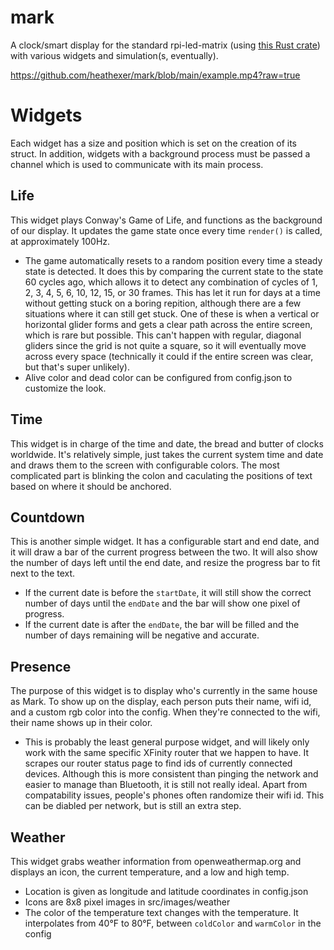 # mark
A clock/smart display for the standard rpi-led-matrix (using [this Rust crate](https://crates.io/crates/rpi-led-matrix)) with various widgets and simulation(s, eventually).

https://github.com/heathexer/mark/blob/main/example.mp4?raw=true

# Widgets
Each widget has a size and position which is set on the creation of its struct. In addition, widgets with a background process must be passed a channel which is used to communicate with its main process.

## Life
This widget plays Conway's Game of Life, and functions as the background of our display. It updates the game state once every time `render()` is called, at approximately 100Hz. 

* The game automatically resets to a random position every time a steady state is detected. It does this by comparing the current state to the state 60 cycles ago, which allows it to detect any combination of cycles of 1, 2, 3, 4, 5, 6, 10, 12, 15, or 30 frames. This has let it run for days at a time without getting stuck on a boring repition, although there are a few situations where it can still get stuck. One of these is when a vertical or horizontal glider forms and gets a clear path across the entire screen, which is rare but possible. This can't happen with regular, diagonal gliders since the grid is not quite a square, so it will eventually move across every space (technically it could if the entire screen was clear, but that's super unlikely). 
* Alive color and dead color can be configured from config.json to customize the look.

## Time
This widget is in charge of the time and date, the bread and butter of clocks worldwide. It's relatively simple, just takes the current system time and date and draws them to the screen with configurable colors. The most complicated part is blinking the colon and caculating the positions of text based on where it should be anchored.

## Countdown
This is another simple widget. It has a configurable start and end date, and it will draw a bar of the current progress between the two. It will also show the number of days left until the end date, and resize the progress bar to fit next to the text.
* If the current date is before the `startDate`, it will still show the correct number of days until the `endDate` and the bar will show one pixel of progress.
* If the current date is after the `endDate`, the bar will be filled and the number of days remaining will be negative and accurate.

## Presence
The purpose of this widget is to display who's currently in the same house as Mark. To show up on the display, each person puts their name, wifi id, and a custom rgb color into the config. When they're connected to the wifi, their name shows up in their color.

* This is probably the least general purpose widget, and will likely only work with the same specific XFinity router that we happen to have. It scrapes our router status page to find ids of currently connected devices. Although this is more consistent than pinging the network and easier to manage than Bluetooth, it is still not really ideal. Apart from compatability issues, people's phones often randomize their wifi id. This can be diabled per network, but is still an extra step.

## Weather
This widget grabs weather information from openweathermap.org and displays an icon, the current temperature, and a low and high temp.

* Location is given as longitude and latitude coordinates in config.json
* Icons are 8x8 pixel images in src/images/weather
* The color of the temperature text changes with the temperature. It interpolates from 40°F to 80°F, between `coldColor` and `warmColor` in the config  
